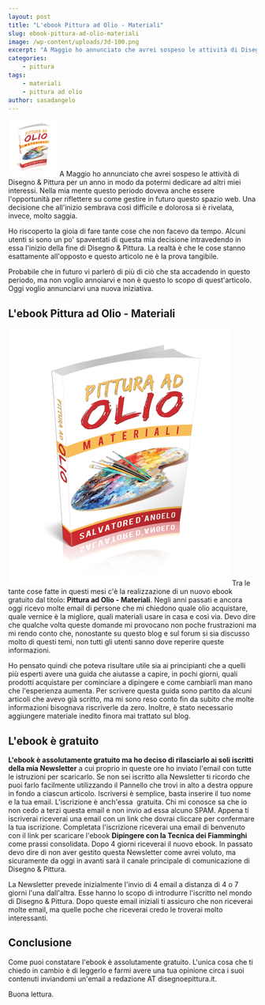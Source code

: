 ```yaml
---
layout: post
title: "L'ebook Pittura ad Olio - Materiali"
slug: ebook-pittura-ad-olio-materiali
image: /wp-content/uploads/3d-100.png
excerpt: "A Maggio ho annunciato che avrei sospeso le attività di Disegno &amp; Pittura per un anno in modo da potermi dedicare ad altri miei interessi. Nella mia"
categories:
    - pittura
tags:
    - materiali
    - pittura ad olio
author: sasadangelo
---
```


![Pittura ad Olio - Materiali](/wp-content/uploads/3d-100.png) A Maggio ho annunciato che avrei sospeso le attività di Disegno & Pittura per un anno in modo da potermi dedicare ad altri miei interessi. Nella mia mente questo periodo doveva anche essere l'opportunità per riflettere su come gestire in futuro questo spazio web. Una decisione che all'inizio sembrava così difficile e dolorosa si è rivelata, invece, molto saggia.

Ho riscoperto la gioia di fare tante cose che non facevo da tempo. Alcuni utenti si sono un po' spaventati di questa mia decisione intravedendo in essa l'inizio della fine di Disegno & Pittura. La realtà è che le cose stanno esattamente all'opposto e questo articolo ne è la prova tangibile.

Probabile che in futuro vi parlerò di più di ciò che sta accadendo in questo periodo, ma non voglio annoiarvi e non è questo lo scopo di quest'articolo. Oggi voglio annunciarvi una nuova iniziativa.

## L'ebook Pittura ad Olio - Materiali

![Pittura ad Olio - Materiali](/wp-content/uploads/3d-450.png) Tra le tante cose fatte in questi mesi c'è la realizzazione di un nuovo ebook gratuito dal titolo: **Pittura ad Olio - Materiali**. Negli anni passati e ancora oggi ricevo molte email di persone che mi chiedono quale olio acquistare, quale vernice è la migliore, quali materiali usare in casa e così via. Devo dire che qualche volta queste domande mi provocano non poche frustrazioni ma mi rendo conto che, nonostante su questo blog e sul forum si sia discusso molto di questi temi, non tutti gli utenti sanno dove reperire queste informazioni.

Ho pensato quindi che poteva risultare utile sia ai principianti che a quelli più esperti avere una guida che aiutasse a capire, in pochi giorni, quali prodotti acquistare per cominciare a dipingere e come cambiarli man mano che l'esperienza aumenta. Per scrivere questa guida sono partito da alcuni articoli che avevo già scritto, ma mi sono reso conto fin da subito che molte informazioni bisognava riscriverle da zero. Inoltre, è stato necessario aggiungere materiale inedito finora mai trattato sul blog.

## L'ebook è gratuito

**L'ebook è assolutamente gratuito ma ho deciso di rilasciarlo ai soli iscritti della mia Newsletter** a cui proprio in queste ore ho inviato l'email con tutte le istruzioni per scaricarlo. Se non sei iscritto alla Newsletter ti ricordo che puoi farlo facilmente utilizzando il Pannello che trovi in alto a destra oppure in fondo a ciascun articolo. Iscriversi è semplice, basta inserire il tuo nome e la tua email. L'iscrizione è anch'essa  gratuita. Chi mi conosce sa che io non cedo a terzi questa email e non invio ad essa alcuno SPAM. Appena ti iscriverai riceverai una email con un link che dovrai cliccare per confermare la tua iscrizione. Completata l'iscrizione riceverai una email di benvenuto con il link per scaricare l'ebook **Dipingere con la Tecnica dei Fiamminghi** come prassi consolidata. Dopo 4 giorni riceverai il nuovo ebook. In passato devo dire di non aver gestito questa Newsletter come avrei voluto, ma sicuramente da oggi in avanti sarà il canale principale di comunicazione di Disegno & Pittura.

La Newsletter prevede inizialmente l'invio di 4 email a distanza di 4 o 7 giorni l'una dall'altra. Esse hanno lo scopo di introdurre l'iscritto nel mondo di Disegno & Pittura. Dopo queste email iniziali ti assicuro che non riceverai molte email, ma quelle poche che riceverai credo le troverai molto interessanti.

## Conclusione

Come puoi constatare l'ebook è assolutamente gratuito. L'unica cosa che ti chiedo in cambio è di leggerlo e farmi avere una tua opinione circa i suoi contenuti inviandomi un'email a redazione AT disegnoepittura.it.

Buona lettura.
